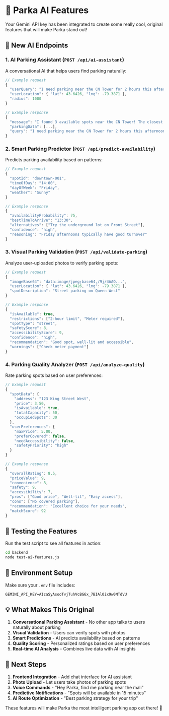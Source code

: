 # 🤖 Parka AI Features

Your Gemini API key has been integrated to create some really cool, original features that will make Parka stand out!

## 🚀 New AI Endpoints

### 1. **AI Parking Assistant** (`POST /api/ai-assistant`)
A conversational AI that helps users find parking naturally:
```javascript
// Example request
{
  "userQuery": "I need parking near the CN Tower for 2 hours this afternoon",
  "userLocation": { "lat": 43.6426, "lng": -79.3871 },
  "radius": 1000
}

// Example response
{
  "message": "I found 3 available spots near the CN Tower! The closest is at 123 King Street West for $3.50/hour. Perfect for your 2-hour stay.",
  "parkingData": [...],
  "query": "I need parking near the CN Tower for 2 hours this afternoon"
}
```

### 2. **Smart Parking Predictor** (`POST /api/predict-availability`)
Predicts parking availability based on patterns:
```javascript
// Example request
{
  "spotId": "downtown-001",
  "timeOfDay": "14:00",
  "dayOfWeek": "Friday",
  "weather": "Sunny"
}

// Example response
{
  "availabilityProbability": 75,
  "bestTimeToArrive": "13:30",
  "alternatives": ["Try the underground lot on Front Street"],
  "confidence": "high",
  "reasoning": "Friday afternoons typically have good turnover"
}
```

### 3. **Visual Parking Validation** (`POST /api/validate-parking`)
Analyze user-uploaded photos to verify parking spots:
```javascript
// Example request
{
  "imageBase64": "data:image/jpeg;base64,/9j/4AAQ...",
  "userLocation": { "lat": 43.6426, "lng": -79.3871 },
  "spotDescription": "Street parking on Queen West"
}

// Example response
{
  "isAvailable": true,
  "restrictions": ["2-hour limit", "Meter required"],
  "spotType": "street",
  "safetyScore": 8,
  "accessibilityScore": 9,
  "confidence": "high",
  "recommendation": "Good spot, well-lit and accessible",
  "warnings": ["Check meter payment"]
}
```

### 4. **Parking Quality Analyzer** (`POST /api/analyze-quality`)
Rate parking spots based on user preferences:
```javascript
// Example request
{
  "spotData": {
    "address": "123 King Street West",
    "price": 3.50,
    "isAvailable": true,
    "totalCapacity": 50,
    "occupiedSpots": 30
  },
  "userPreferences": {
    "maxPrice": 5.00,
    "preferCovered": false,
    "needAccessibility": false,
    "safetyPriority": "high"
  }
}

// Example response
{
  "overallRating": 8.5,
  "priceValue": 9,
  "convenience": 8,
  "safety": 9,
  "accessibility": 7,
  "pros": ["Good price", "Well-lit", "Easy access"],
  "cons": ["No covered parking"],
  "recommendation": "Excellent choice for your needs",
  "matchScore": 92
}
```

## 🧪 Testing the Features

Run the test script to see all features in action:
```bash
cd backend
node test-ai-features.js
```

## 🔧 Environment Setup

Make sure your `.env` file includes:
```env
GEMINI_API_KEY=AIzaSyAsooTvjTuhVcBG6x_7BIAl0ix9w0NTdVU
```

## 💡 What Makes This Original

1. **Conversational Parking Assistant** - No other app talks to users naturally about parking
2. **Visual Validation** - Users can verify spots with photos
3. **Smart Predictions** - AI predicts availability based on patterns
4. **Quality Scoring** - Personalized ratings based on user preferences
5. **Real-time AI Analysis** - Combines live data with AI insights

## 🎯 Next Steps

1. **Frontend Integration** - Add chat interface for AI assistant
2. **Photo Upload** - Let users take photos of parking spots
3. **Voice Commands** - "Hey Parka, find me parking near the mall"
4. **Predictive Notifications** - "Spots will be available in 15 minutes"
5. **AI Route Optimization** - "Best parking strategy for your trip"

These features will make Parka the most intelligent parking app out there! 🚀 